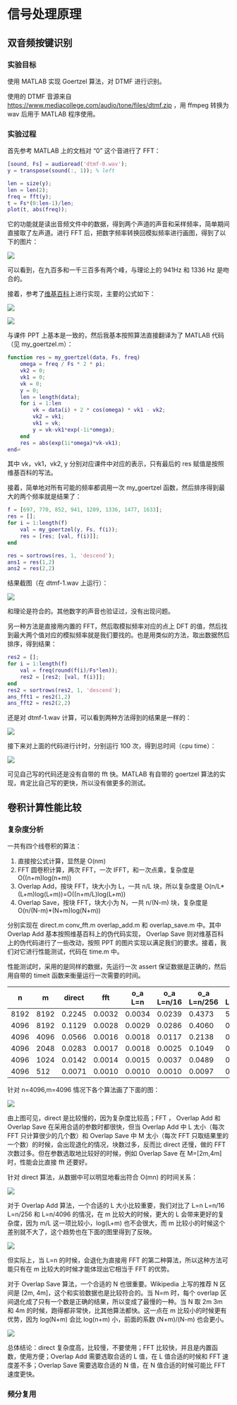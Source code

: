 # 信号处理原理

## 双音频按键识别

### 实验目标

使用 MATLAB 实现 Goertzel 算法，对 DTMF 进行识别。

使用的 DTMF 音源来自 https://www.mediacollege.com/audio/tone/files/dtmf.zip ，用 ffmpeg 转换为 wav 后用于 MATLAB 程序使用。

### 实验过程

首先参考 MATLAB 上的文档对 “0” 这个音进行了 FFT：

```matlab
[sound, Fs] = audioread('dtmf-0.wav');
y = transpose(sound(:, 1)); % left

len = size(y);
len = len(2);
freq = fft(y);
t = Fs*(0:len-1)/len;
plot(t, abs(freq));
```

它的功能就是读出音频文件中的数据，得到两个声道的声音和采样频率，简单期间直接取了左声道。进行 FFT 后，把数字频率转换回模拟频率进行画图，得到了以下的图片：

![](2020-01-10-23-31-27.png)

可以看到，在九百多和一千三百多有两个峰，与理论上的 941Hz 和 1336 Hz 是吻合的。

接着，参考了[维基百科](https://en.wikipedia.org/wiki/Goertzel_algorithm)上进行实现，主要的公式如下：

![](2020-01-11-00-21-07.png)

![](2020-01-11-00-21-19.png)

与课件 PPT 上基本是一致的，然后我基本按照算法直接翻译为了 MATLAB 代码（见 my_goertzel.m）：

```matlab
function res = my_goertzel(data, Fs, freq)
    omega = freq / Fs * 2 * pi;
    vk2 = 0;
    vk1 = 0;
    vk = 0;
    y = 0;
    len = length(data);
    for i = 1:len
        vk = data(i) + 2 * cos(omega) * vk1 - vk2;
        vk2 = vk1;
        vk1 = vk;
        y = vk-vk1*exp(-1i*omega);
    end
    res = abs(exp(1i*omega)*vk-vk1);
end⏎
```

其中 vk，vk1，vk2, y 分别对应课件中对应的表示，只有最后的 res 赋值是按照维基百科的写法。

接着，简单地对所有可能的频率都调用一次 my_goertzel 函数，然后排序得到最大的两个频率就是结果了：

```matlab
f = [697, 770, 852, 941, 1209, 1336, 1477, 1633];
res = [];
for i = 1:length(f)
    val = my_goertzel(y, Fs, f(i));
    res = [res; [val, f(i)]];
end

res = sortrows(res, 1, 'descend');
ans1 = res(1,2)
ans2 = res(2,2)
```

结果截图（在 dtmf-1.wav 上运行）：

![](2020-01-11-00-25-04.png)

和理论是符合的。其他数字的声音也验证过，没有出现问题。

另一种方法是直接用内置的 FFT，然后取模拟频率对应的点上 DFT 的值，然后找到最大两个值对应的模拟频率就是我们要找的。也是用类似的方法，取出数据然后排序，得到结果：

```matlab
res2 = [];
for i = 1:length(f)
    val = freq(round(f(i)/Fs*len));
    res2 = [res2; [val, f(i)]];
end
res2 = sortrows(res2, 1, 'descend');
ans_fft1 = res2(1,2)
ans_fft2 = res2(2,2)
```

还是对 dtmf-1.wav 计算，可以看到两种方法得到的结果是一样的：

![](2020-01-11-00-32-16.png)

接下来对上面的代码进行计时，分别运行 100 次，得到总时间（cpu time）：

![](2020-01-11-00-36-51.png)

可见自己写的代码还是没有自带的 fft 快。MATLAB 有自带的 goertzel 算法的实现，肯定比自己写的更快，所以没有做更多的测试。

## 卷积计算性能比较

### 复杂度分析

一共有四个线卷积的算法：

1. 直接按公式计算，显然是 O(nm)
2. FFT 圆卷积计算，两次 FFT，一次 IFFT，和一次点乘，复杂度是 O((n+m)log(n+m))
3. Overlap Add，按块 FFT，块大小为 L，一共 n/L 块，所以复杂度是 O(n/L*(L+m)log(L+m))=O((n+m/L)log(L+m))
4. Overlap Save，按块 FFT，块大小为 N，一共 n/(N-m) 块，复杂度是 O(n/(N-m)*(N+m)log(N+m))

分别实现在 direct.m conv_fft.m overlap_add.m 和 overlap_save.m 中。其中 Overlap Add 基本按照维基百科上的伪代码实现， Overlap Save 则对维基百科上的伪代码进行了一些改动，按照 PPT 的图片实现以满足我们的要求。接着，我们对它进行性能测试，代码在 time.m 中。

性能测试时，采用的是同样的数据，先运行一次 assert 保证数据是正确的，然后用自带的 timeit 函数来衡量运行一次需要的时间。

| n    | m    | direct | fft    | o_a L=n | o_a L=n/16 | o_a L=n/256 | o_a L=n/4096 | o_s N=m | o_s N=m*2 | o_s N=m*3 | o_s N=m*4 |
| ---- | ---- | ------ | ------ | ------- | ---------- | ----------- | ------------ | ------- | --------- | --------- | --------- |
| 8192 | 8192 | 0.2245 | 0.0032 | 0.0034  | 0.0239     | 0.4373      | 5.1577       | 2.9264  | 0.0009    | 0.0008    | 0.0011    |
| 4096 | 8192 | 0.1129 | 0.0028 | 0.0029  | 0.0286     | 0.4060      | 0.9240       | 2.2239  | 0.0009    | 0.0008    | 0.0010    |
| 4096 | 4096 | 0.0566 | 0.0016 | 0.0018  | 0.0117     | 0.2138      | 0.4362       | 0.7226  | 0.0005    | 0.0004    | 0.0005    |
| 4096 | 2048 | 0.0283 | 0.0017 | 0.0018  | 0.0025     | 0.1049      | 0.2329       | 0.2796  | 0.0003    | 0.0004    | 0.0003    |
| 4096 | 1024 | 0.0142 | 0.0014 | 0.0015  | 0.0037     | 0.0489      | 0.1368       | 0.1407  | 0.0003    | 0.0003    | 0.0002    |
| 4096 | 512  | 0.0071 | 0.0010 | 0.0010  | 0.0010     | 0.0097      | 0.0865       | 0.0819  | 0.0003    | 0.0003    | 0.0002    |

针对 n=4096,m=4096 情况下各个算法画了下面的图：

![](2020-01-11-10-29-21.png)

由上图可见，direct 是比较慢的，因为复杂度比较高；FFT ， Overlap Add 和 Overlap Save 在采用合适的参数时都很快，但当 Overlap Add 中 L 太小（每次 FFT 只计算很少的几个数）和 Overlap Save 中 M 太小（每次 FFT 只取结果里的一个数）的时候，会出现退化的情况，块数过多，反而比 direct 还慢，做的 FFT 次数过多。但在参数选取地比较好的时候，例如 Overlap Save 在 M=[2m,4m]时，性能会比直接 fft 还要好。

针对 direct 算法，从数据中可以明显地看出符合 O(mn) 的时间关系：

![](2020-01-11-10-09-16.png)

对于 Overlap Add 算法，一个合适的 L 大小比较重要，我们对比了 L=n L=n/16 L=n/256 和 L=n/4096 的情况，在 m 比较大的时候，更大的 L 会带来更好的复杂度，因为 m/L 这一项比较小，log(L+m) 也不会很大，而 m 比较小的时候这个差别就不大了，这个趋势也在下面的图里得到了反映。

![](2020-01-11-10-15-39.png)

但实际上，当 L=n 的时候，会退化为直接用 FFT 的第二种算法，所以这种方法可能只有在 m 比较大的时候才能体现出它相当于 FFT 的优势。

对于 Overlap Save 算法，一个合适的 N 也很重要。Wikipedia 上写的推荐 N 区间是 [2m, 4m]，这个和实验数据也是比较符合的。当 N=m 时，每个 overlap 区间退化成了只有一个数是正确的结果，所以变成了最慢的一种。当 N 取 2m 3m 和 4m 的时候，跑得都非常快，比其他算法都快。这一点在 m 比较小的时候更有优势，因为 log(N+m) 会比 log(n+m) 小，前面的系数 (N+m)/(N-m) 也会更小。

![](2020-01-11-10-30-39.png)

总体结论：direct 复杂度高，比较慢，不要使用；FFT 比较快，并且是内置函数，使用方便；Overlap Add 需要选取合适的 L 值，在 L 值合适的时候和 FFT 速度差不多；Overlap Save 需要选取合适的 N 值，在 N 值合适的时候可能比 FFT 速度更快。

### 频分复用